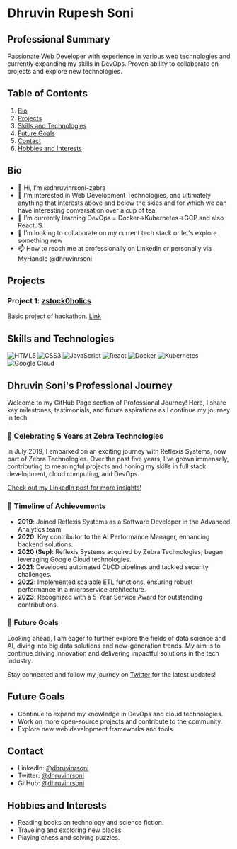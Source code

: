# Dhruvin Rupesh Soni

## Professional Summary
Passionate Web Developer with experience in various web technologies and currently expanding my skills in DevOps. Proven ability to collaborate on projects and explore new technologies.

## Table of Contents
1. [Bio](#bio)
2. [Projects](#projects)
3. [Skills and Technologies](#skills-and-technologies)
4. [Future Goals](#future-goals)
5. [Contact](#contact)
6. [Hobbies and Interests](#hobbies-and-interests)

## Bio
- 👋 Hi, I’m @dhruvinrsoni-zebra
- 👀 I’m interested in Web Development Technologies, and ultimately anything that interests above and below the skies and for which we can have interesting conversation over a cup of tea.
- 🌱 I’m currently learning DevOps = Docker->Kubernetes->GCP and also ReactJS.
- 💞️ I’m looking to collaborate on my current tech stack or let's explore something new
- 📫 How to reach me at professionally on LinkedIn or personally via MyHandle @dhruvinrsoni

## Projects
### Project 1: [zstock0holics](#)
Basic project of hackathon.
[Link](#https://www.github.com/dhruvinrsoni-zebra/zstock0holics)

## Skills and Technologies
![HTML5](https://img.shields.io/badge/-HTML5-E34F26?style=flat-square&logo=html5&logoColor=white)
![CSS3](https://img.shields.io/badge/-CSS3-1572B6?style=flat-square&logo=css3)
![JavaScript](https://img.shields.io/badge/-JavaScript-F7DF1E?style=flat-square&logo=javascript&logoColor=black)
![React](https://img.shields.io/badge/-React-61DAFB?style=flat-square&logo=react&logoColor=black)
![Docker](https://img.shields.io/badge/-Docker-2496ED?style=flat-square&logo=docker&logoColor=white)
![Kubernetes](https://img.shields.io/badge/-Kubernetes-326CE5?style=flat-square&logo=kubernetes&logoColor=white)
![Google Cloud](https://img.shields.io/badge/-Google%20Cloud-4285F4?style=flat-square&logo=google-cloud&logoColor=white)


## Dhruvin Soni's Professional Journey

Welcome to my GitHub Page section of Professional Journey! Here, I share key milestones, testimonials, and future aspirations as I continue my journey in tech.

### 🎉 Celebrating 5 Years at Zebra Technologies

In July 2019, I embarked on an exciting journey with Reflexis Systems, now part of Zebra Technologies. Over the past five years, I've grown immensely, contributing to meaningful projects and honing my skills in full stack development, cloud computing, and DevOps.

[Check out my LinkedIn post for more insights!](https://www.linkedin.com/posts/activity-7213586248383287297-gZ3I?utm_source=share&utm_medium=member_desktop)

### 📅 Timeline of Achievements

- **2019**: Joined Reflexis Systems as a Software Developer in the Advanced Analytics team.
- **2020**: Key contributor to the AI Performance Manager, enhancing backend solutions.
- **2020 (Sep)**: Reflexis Systems acquired by Zebra Technologies; began leveraging Google Cloud technologies.
- **2021**: Developed automated CI/CD pipelines and tackled security challenges.
- **2022**: Implemented scalable ETL functions, ensuring robust performance in a microservice architecture.
- **2023**: Recognized with a 5-Year Service Award for outstanding contributions.

### 🚀 Future Goals

Looking ahead, I am eager to further explore the fields of data science and AI, diving into big data solutions and new-generation trends. My aim is to continue driving innovation and delivering impactful solutions in the tech industry.

Stay connected and follow my journey on [Twitter](https://x.com/dhruvinrsoni) for the latest updates!


## Future Goals
- Continue to expand my knowledge in DevOps and cloud technologies.
- Work on more open-source projects and contribute to the community.
- Explore new web development frameworks and tools.

## Contact
- LinkedIn: [@dhruvinrsoni](https://www.linkedin.com/in/dhruvinrsoni/)
- Twitter: [@dhruvinrsoni](https://x.com/dhruvinrsoni)
- GitHub: [@dhruvinrsoni](https://github.com/dhruvinrsoni)

## Hobbies and Interests
- Reading books on technology and science fiction.
- Traveling and exploring new places.
- Playing chess and solving puzzles.

<!---
dhruvinrsoni-zebra/dhruvinrsoni-zebra is a ✨ special ✨ repository because its `README.md` (this file) appears on your GitHub profile.
You can click the Preview link to take a look at your changes.
--->
